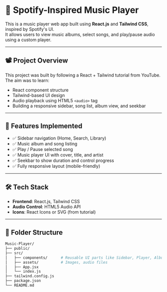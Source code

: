 # 🎵 Spotify-Inspired Music Player

This is a music player web app built using **React.js** and **Tailwind CSS**, inspired by Spotify's UI.  
It allows users to view music albums, select songs, and play/pause audio using a custom player.

---

## 📽️ Project Overview

This project was built by following a React + Tailwind tutorial from YouTube. The aim was to learn:

- React component structure
- Tailwind-based UI design
- Audio playback using HTML5 `<audio>` tag
- Building a responsive sidebar, song list, album view, and seekbar

---

## 🚀 Features Implemented

- ✅ Sidebar navigation (Home, Search, Library)
- ✅ Music album and song listing
- ✅ Play / Pause selected song
- ✅ Music player UI with cover, title, and artist
- ✅ Seekbar to show duration and control progress
- ✅ Fully responsive layout (mobile-friendly)

---

## 🛠 Tech Stack

- **Frontend**: React.js, Tailwind CSS
- **Audio Control**: HTML5 Audio API
- **Icons**: React Icons or SVG (from tutorial)

---

## 📂 Folder Structure

```bash
Music-Player/
├── public/
├── src/
│   ├── components/      # Reusable UI parts like Sidebar, Player, AlbumList
│   ├── assets/          # Images, audio files
│   ├── App.jsx
│   └── index.js
├── tailwind.config.js
├── package.json
└── README.md
